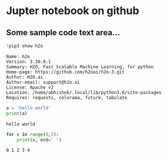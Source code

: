 # Jupter notebook on github

## Some sample code text area...


```python
!pip3 show h2o
```

    Name: h2o
    Version: 3.30.0.1
    Summary: H2O, Fast Scalable Machine Learning, for python 
    Home-page: https://github.com/h2oai/h2o-3.git
    Author: H2O.ai
    Author-email: support@h2o.ai
    License: Apache v2
    Location: /home/abhishek/.local/lib/python3.6/site-packages
    Requires: requests, colorama, future, tabulate



```python
a = 'hello world'
print(a)
```

    hello world



```python
for x in range(0,5):
    print(x, end=' ')
```

    0 1 2 3 4 


```python

```
